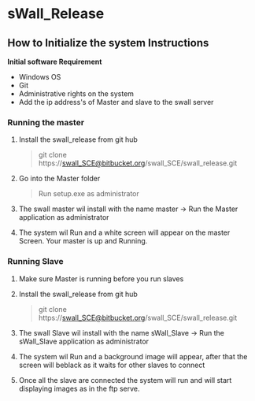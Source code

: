 # sWall_Release

## How to Initialize the system Instructions 

**Initial software Requirement**

* Windows OS  
* Git 
* Administrative rights on the system 
* Add the ip address's of Master and slave to the swall server 

### Running the master
1. Install the swall_release from git hub 

	>git clone https://swall_SCE@bitbucket.org/swall_SCE/swall_release.git


2. Go into the Master folder 

	>Run setup.exe as administrator
	
	
3. The swall master wil install with the name master -> Run the Master application as administrator 

4. The system wil Run and a white screen will appear on the master Screen. Your master is up and Running. 


### Running Slave 
1. Make sure Master is running before you run slaves 

2. Install the swall_release from git hub 

	>git clone https://swall_SCE@bitbucket.org/swall_SCE/swall_release.git

3. The swall Slave wil install with the name sWall_Slave -> Run the sWall_Slave application as administrator 

4. The system wil Run and a background image will appear, after that the screen will beblack as it waits for other slaves to connect

5. Once all the slave are connected the system will run and will start displaying images as in the ftp serve. 
